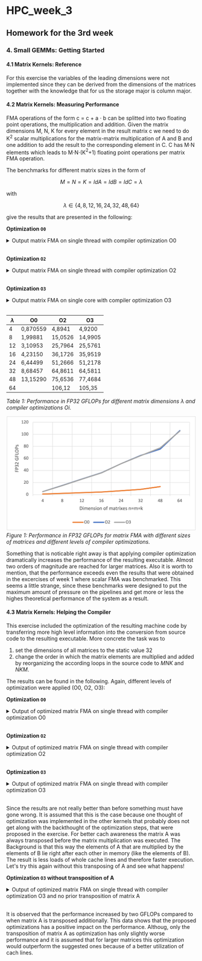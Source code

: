 # HPC_week_3
## Homework for the 3rd week

### 4. Small GEMMs: Getting Started
#### 4.1 Matrix Kernels: Reference
For this exercise the variables of the leading dimensions were not implemented since they can be derived from the dimensions of the matrices together with the knowledge that for us the storage major is column major.

#### 4.2 Matrix Kernels: Measuring Performance
FMA operations of the form c = c + a $\cdot$ b can be splitted into two floating point operations, the multiplication and addition. Given the matrix dimensions M, N, K for every element in the result matrix c we need to do K$^2$ scalar multiplications for the matrix-matrix multiplication of A and B and one addition to add the result to the corresponding element in C. C has M$\cdot$N elements which leads to M$\cdot$N$\cdot$(K$^2$+1) floating point operations per matrix FMA operation.

The benchmarks for different matrix sizes in the form of 

$$
M=N=K=ldA=ldB=ldC=\lambda
$$

with

$$
\lambda \in \{ 4, 8, 12, 16, 24, 32, 48, 64\}
$$

give the results that are presented in the following:

**Optimization ```O0```**

<details>
  <summary> Output matrix FMA on single thread with compiler optimization O0 </summary>

```yaml
running GEMM microbenchmarks with m = 4, n = 4, k = 4
  duration: 1.56221 seconds
  average duration: 3.12443e-07 seconds
  GFLOPS: 0.870559
running GEMM microbenchmarks with m = 8, n = 8, k = 8
  duration: 10.4062 seconds
  average duration: 2.08124e-06 seconds
  GFLOPS: 1.99881
running GEMM microbenchmarks with m = 12, n = 12, k = 12
  duration: 33.5742 seconds
  average duration: 6.71485e-06 seconds
  GFLOPS: 3.10953
running GEMM microbenchmarks with m = 16, n = 16, k = 16
  duration: 77.7408 seconds
  average duration: 1.55482e-05 seconds
  GFLOPS: 4.2315
running GEMM microbenchmarks with m = 24, n = 24, k = 24
  duration: 257.837 seconds
  average duration: 5.15675e-05 seconds
  GFLOPS: 6.44499
running GEMM microbenchmarks with m = 32, n = 32, k = 32
  duration: 604.29 seconds
  average duration: 0.000120858 seconds
  GFLOPS: 8.68457
running GEMM microbenchmarks with m = 48, n = 48, k = 48
  duration: 2018.84 seconds
  average duration: 0.000403767 seconds
  GFLOPS: 13.1529
```

</details>

</br>

**Optimization ```O2```**

<details>
  <summary> Output matrix FMA on single thread with compiler optimization O2 </summary>

```yaml
running GEMM microbenchmarks with m = 4, n = 4, k = 4
  duration: 0.277884 seconds
  average duration: 5.55768e-08 seconds
  GFLOPS: 4.89413
running GEMM microbenchmarks with m = 8, n = 8, k = 8
  duration: 1.38183 seconds
  average duration: 2.76365e-07 seconds
  GFLOPS: 15.0526
running GEMM microbenchmarks with m = 12, n = 12, k = 12
  duration: 4.04708 seconds
  average duration: 8.09416e-07 seconds
  GFLOPS: 25.7964
running GEMM microbenchmarks with m = 16, n = 16, k = 16
  duration: 9.09417 seconds
  average duration: 1.81883e-06 seconds
  GFLOPS: 36.1726
running GEMM microbenchmarks with m = 24, n = 24, k = 24
  duration: 32.4141 seconds
  average duration: 6.48281e-06 seconds
  GFLOPS: 51.2666
running GEMM microbenchmarks with m = 32, n = 32, k = 32
  duration: 80.9114 seconds
  average duration: 1.61823e-05 seconds
  GFLOPS: 64.8611
running GEMM microbenchmarks with m = 48, n = 48, k = 48
  duration: 350.989 seconds
  average duration: 7.01978e-05 seconds
  GFLOPS: 75.6536
running GEMM microbenchmarks with m = 64, n = 64, k = 64
  duration: 790.673 seconds
  average duration: 0.000158135 seconds
  GFLOPS: 106.12
```

</details>

</br>

**Optimization ```O3```**

<details>
  <summary> Output matrix FMA on single core with compiler optimization O3 </summary>

```yaml
running GEMM microbenchmarks with m = 4, n = 4, k = 4
  duration: 0.276425 seconds
  average duration: 5.5285e-08 seconds
  GFLOPS: 4.91996
running GEMM microbenchmarks with m = 8, n = 8, k = 8
  duration: 1.38755 seconds
  average duration: 2.77509e-07 seconds
  GFLOPS: 14.9905
running GEMM microbenchmarks with m = 12, n = 12, k = 12
  duration: 4.08194 seconds
  average duration: 8.16389e-07 seconds
  GFLOPS: 25.5761
running GEMM microbenchmarks with m = 16, n = 16, k = 16
  duration: 9.15 seconds
  average duration: 1.83e-06 seconds
  GFLOPS: 35.9519
running GEMM microbenchmarks with m = 24, n = 24, k = 24
  duration: 32.445 seconds
  average duration: 6.48899e-06 seconds
  GFLOPS: 51.2178
running GEMM microbenchmarks with m = 32, n = 32, k = 32
  duration: 81.2621 seconds
  average duration: 1.62524e-05 seconds
  GFLOPS: 64.5811
running GEMM microbenchmarks with m = 48, n = 48, k = 48
  duration: 342.767 seconds
  average duration: 6.85534e-05 seconds
  GFLOPS: 77.4684
running GEMM microbenchmarks with m = 64, n = 64, k = 64
  duration: 796.454 seconds
  average duration: 0.000159291 seconds
  GFLOPS: 105.35
```

</details>

</br>

$\lambda$  | O0 | O2 | O3
------------- | ------------- | ------------- | -------------
4	| 0,870559 | 4,8941	| 4,9200
8	| 1,99881	| 15,0526	| 14,9905
12	| 3,10953	| 25,7964	| 25,5761
16	| 4,23150	| 36,1726	| 35,9519
24	| 6,44499	| 51,2666	| 51,2178
32	| 8,68457	| 64,8611	| 64,5811
48	| 13,15290	| 75,6536	| 77,4684
64	| 	| 106,12	| 105,35
*Table 1: Performance in FP32 GFLOPs for different matrix dimensions $\lambda$ and compiler optimizations Oi.*

![alt text](matrix_fma_ref_benchmark.png "bruder")
*Figure 1: Performance in FP32 GFLOPs for matrix FMA with different sizes of matrices and different levels of compiler optimizations.*

Something that is noticable right away is that applying compiler optimization dramatically increases the performance of the resulting executable. Almost two orders of magnitude are reached for larger matrices. Also it is worth to mention, that the performance exceeds even the results that were obtained in the excercises of week 1 where scalar FMA was benchmarked. This seems a little strange, since these benchmarks were designed to put the maximum amount of pressure on the pipelines and get more or less the highes theoretical performance of the system as a result.

#### 4.3 Matrix Kernels: Helping the Compiler

This exercise included the optimization of the resulting machine code by transferring more high level information into the conversion from source code to the resulting executable. More concrete the task was to 
1. set the dimensions of all matrices to the static value 32
2. change the order in which the matrix elements are multiplied and added by reorganizing the according loops in the source code to $MNK$ and $NKM$.

The results can be found in the following. Again, different levels of optimization were applied (O0, O2, O3):

**Optimization ```O0```**

<details>
  <summary> Output of optimized matrix FMA on single thread with compiler optimization O0 </summary>

  ```yaml
  running mnk optimized GEMM microbenchmarks with m = n = k = 32
    duration: 582.757 seconds
    average duration: 0.000116551 seconds
    GFLOPS: 9.00546
  running nkm optimized GEMM microbenchmarks with m = n = k = 32
    duration: 583.204 seconds
    average duration: 0.000116641 seconds
    GFLOPS: 8.99857
  ```

</details>

</br>

**Optimization ```O2```**

<details>
  <summary> Output of optimized matrix FMA on single thread with compiler optimization O2 </summary>

  ```yaml
  running mnk optimized GEMM microbenchmarks with m = n = k = 32
    duration: 82.2413 seconds
    average duration: 1.64483e-05 seconds
    GFLOPS: 63.8122
  running nkm optimized GEMM microbenchmarks with m = n = k = 32
    duration: 82.2021 seconds
    average duration: 1.64404e-05 seconds
    GFLOPS: 63.8427
  ```

</details>

</br>

**Optimization ```O3```**

<details>
  <summary> Output of optimized matrix FMA on single thread with compiler optimization O3 </summary>

  ```yaml
  running mnk optimized GEMM microbenchmarks with m = n = k = 32
    duration: 82.2076 seconds
    average duration: 1.64415e-05 seconds
    GFLOPS: 63.8383
  running nkm optimized GEMM microbenchmarks with m = n = k = 32
    duration: 82.2059 seconds
    average duration: 1.64412e-05 seconds
    GFLOPS: 63.8397
  ```

</details>

</br>

Since the results are not really better than before something must have gone wrong. It is assumed that this is the case because one thought of optimization was implemented in the other kernels that probably does not get along with the backthought of the optimization steps, that were proposed in the exercise. For better cach awareness the matrix A was always transposed before the matrix multiplication was executed. The Background is that this way the elements of A that are multiplied by the elements of B lie right after each other in memory (like the elements of B). The result is less loads of whole cache lines and therefore faster execution. 
Let's try this again without this transposing of A and see what happens!

**Optimization ```O3``` without transposition of A**

<details>
  <summary> Output of optimized matrix FMA on single thread with compiler optimization O3 and no prior transposition of matrix A </summary>

  ```yaml
  running mnk optimized GEMM microbenchmarks with m = n = k = 32
  duration: 80.2813 seconds
  average duration: 1.60563e-05 seconds
  GFLOPS: 65.3702
running nkm optimized GEMM microbenchmarks with m = n = k = 32
  duration: 80.2794 seconds
  average duration: 1.60559e-05 seconds
  GFLOPS: 65.3717
  ```

</details>

</br>

It is observed that the performance increased by two GFLOPs compared to when matrix A is transposed additionally. This data shows that the proposed optimizations has a positive impact on the performance. Althoug, only the transposition of matrix A as optimization has only slightly worse performance and it is assumed that for larger matrices this optimization would outperform the suggested ones because of a better utilization of cach lines.